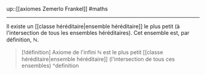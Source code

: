 up::[[axiomes Zemerlo Frankel]]
#maths 

---
Il existe un [[classe héréditaire|ensemble héréditaire]] le plus petit (à l'intersection de tous les ensembles héréditaires).
Cet ensemble est, par définition, $\mathbb{N}$.

> [!définition] Axiome de l'infini
> $\mathbb{N}$ est le plus petit [[classe héréditaire|ensemble héréditaire]] (l'intersection de tous ces ensembles)
^definition

